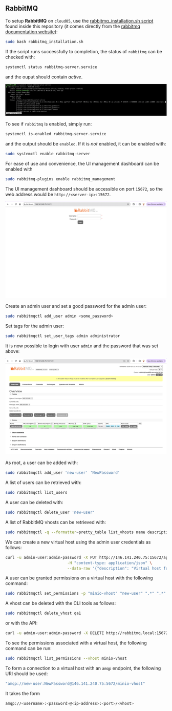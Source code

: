 ## RabbitMQ
To setup **RabbitMQ** on `cloud05`, use the [rabbitmq_installation.sh script](../rabbitmq/rabbitmq_installation.sh) found inside this repository (it comes directly from the [rabbitmq documentation website](https://www.rabbitmq.com/docs/install-debian#apt-quick-start-cloudsmith)):
```bash
sudo bash rabbitmq_installation.sh
```   

If the script runs successfully to completion, the status of `rabbitmq` can be checked with:
```bash
systemctl status rabbitmq-server.service
```
and the ouput should contain _active_.    

![RabbitMQ Status](../public/assets/images/rabbitmq-status.png "RabbitMQ Status")   

To see if `rabbitmq` is enabled, simply run:
```bash
systemctl is-enabled rabbitmq-server.service
```
and the output should be `enabled`. If it is _not_ enabled, it can be enabled with:
```bash
sudo systemctl enable rabbitmq-server
```
For ease of use and convenience, the UI management dashboard can be enabled with
```bash
sudo rabbitmq-plugins enable rabbitmq_management
```
The UI management dashboard should be accessible on port `15672`, so the web address would be `http://<server-ip>:15672`.   

![RabbitMQ Login Page](../public/assets/images/rabbitmq-login-page.png "RabbitMQ Login Page") 

Create an admin user and set a good password for the admin user:
```bash
sudo rabbitmqctl add_user admin <some_password>
```
Set tags for the admin user:
```bash
sudo rabbitmqctl set_user_tags admin administrator
```
It is now possible to login with user `admin` and the password that was set above:   

![RabbitMQ Landing Page](../public/assets/images/rabbitmq-landing-page.png "RabbitMQ Landing Page")   

As root, a user can be added with:
```bash
sudo rabbitmqctl add_user 'new-user' 'NewPassword'
```
A list of users can be retrieved with:
```bash
sudo rabbitmqctl list_users
```
A user can be deleted with:
```bash
sudo rabbitmqctl delete_user 'new-user'
```
A list of RabbitMQ vhosts can be retrieved with:
```bash
sudo rabbitmqctl -q --formatter=pretty_table list_vhosts name description tags default_queue_type
```
We can create a new virtual host using the admin user credentials as follows:
```bash
curl -u admin-user:admin-password -X PUT http://146.141.240.75:15672/api/vhosts/minio-vhost \
                           -H "content-type: application/json" \
                           --data-raw '{"description": "Virtual host for MinIO bucket events", "tags": "minio,gen3-minio-bucket", "default_queue_type": "quorum"}'
```
A user can be granted permissions on a virtual host with the following command:
```bash
sudo rabbitmqctl set_permissions -p "minio-vhost" "new-user" ".*" ".*" ".*"
```
A vhost can be deleted with the CLI tools as follows:
```bash
sudo rabbitmqctl delete_vhost qa1
```
or with the API:
```bash
curl -u admin-user:admin-password -X DELETE http://rabbitmq.local:15672/api/vhosts/minio-vhost
```
To see the permissions associated with a virtual host, the following command can be run:
```bash
sudo rabbitmqctl list_permissions --vhost minio-vhost
```
To form a connection to a virtual host with an `amqp` endpoint, the following URI should be used:
```bash
"amqp://new-user:NewPassword@146.141.240.75:5672/minio-vhost"
```
It takes the form
```bash
amqp://<username>:<password>@<ip-address>:<port>/<vhost>
```